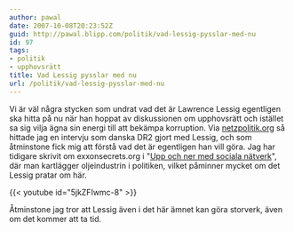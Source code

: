 ```yaml
---
author: pawal
date: 2007-10-08T20:23:52Z
guid: http://pawal.blipp.com/politik/vad-lessig-pysslar-med-nu
id: 97
tags:
- politik
- upphovsrätt
title: Vad Lessig pysslar med nu
url: /politik/vad-lessig-pysslar-med-nu
---
```


Vi är väl några stycken som undrat vad det är Lawrence Lessig
egentligen ska hitta på nu när han hoppat av diskussionen om
upphovsrätt och istället sa sig vilja ägna sin energi till att bekämpa
korruption. Via <a href="http://netzpolitik.org/">netzpolitik.org</a>
så hittade jag en intervju som danska DR2 gjort med Lessig, och som
åtminstone fick mig att förstå vad det är egentligen han vill
göra. Jag har tidigare skrivit om exxonsecrets.org i "<a
href="https://pawal.blipp.com/integritet/upp-och-ner-med-sociala-natverk">Upp
och ner med sociala nätverk</a>", där man kartlägger oljeindustrin i
politiken, vilket påminner mycket om det Lessig pratar om här.

{{< youtube id="5jkZFIwmc-8" >}}

Åtminstone jag tror att Lessig även i det här ämnet kan göra storverk,
även om det kommer att ta tid.
